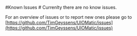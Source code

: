 #Known Issues #
Currenlty there are no know issues.

For an overview of issues or to report new ones please go to [https://github.com/TimGeyssens/UIOMatic/issues](https://github.com/TimGeyssens/UIOMatic/issues)
